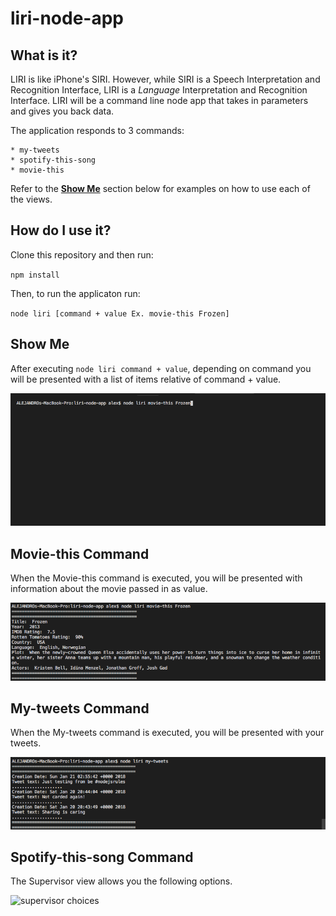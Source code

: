 # liri-node-app

## What is it?
LIRI is like iPhone's SIRI. 
However, while SIRI is a Speech Interpretation and Recognition Interface, LIRI is a _Language_ Interpretation and Recognition Interface. LIRI will be a command line node app that takes in parameters and gives you back data.



The application responds to 3 commands:

	* my-tweets
	* spotify-this-song
	* movie-this

Refer to the [**Show Me**](#show-me) section below for examples on how to use each of the views.

## How do I use it?

Clone this repository and then run:

`npm install`

Then, to run the applicaton run:

`node liri [command + value Ex. movie-this Frozen]`

## Show Me

After executing `node liri command + value`, depending on command you will be presented with a list of items relative of command + value.

![node_liri](images/for_readme/node_liri.png)

## Movie-this Command

When the Movie-this command is executed, you will be presented with information about the movie passed in as value.

![customer enter id](images/for_readme/liri_movie_this.png)

## My-tweets Command

When the My-tweets command is executed, you will be presented with your tweets.

![liri_my_tweets](images/for_readme/liri_my_tweets.png)


## Spotify-this-song Command

The Supervisor view allows you the following options.

![supervisor choices](images/for_readme/supervisor_choices.png)


